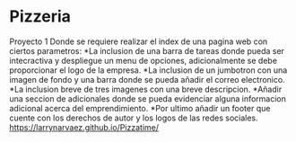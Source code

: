 ﻿# Pizzeria
Proyecto 1
Donde se requiere realizar el index de una pagina web con ciertos parametros:
*La inclusion de una barra de tareas donde pueda ser intecractiva y despliegue un menu de opciones, adicionalmente se debe proporcionar el logo de la empresa.
*La inclusion de un jumbotron con una imagen de fondo y una barra donde se pueda añadir el correo electronico.
*La inclusion breve de tres imagenes con una breve descripcion.
*Añadir una seccion de adicionales donde se pueda evidenciar alguna informacion adicional acerca del emprendimiento.
*Por ultimo añadir un footer que cuente con los derechos de autor y los logos de las redes sociales.
https://larrynarvaez.github.io/Pizzatime/
